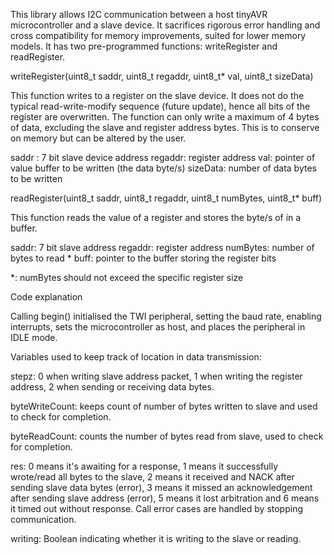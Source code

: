 This library allows I2C communication between a host tinyAVR microcontroller and a slave device. It sacrifices rigorous error handling and cross compatibility for memory improvements, suited for lower memory models. It has two pre-programmed functions: writeRegister and readRegister.

writeRegister(uint8_t saddr, uint8_t regaddr, uint8_t* val, uint8_t sizeData)

This function writes to a register on the slave device. It does not do the typical read-write-modify sequence (future update), hence all bits of the register are overwritten. The function can only write a maximum of 4 bytes of data, excluding the slave and register address bytes. This is to conserve on memory but can be altered by the user.

saddr : 7 bit slave device address
regaddr: register address
val: pointer of value buffer to be written (the data byte/s)
sizeData: number of data bytes to be written

readRegister(uint8_t saddr, uint8_t regaddr, uint8_t numBytes, uint8_t* buff)

This function reads the value of a register and stores the byte/s of in a buffer.

saddr: 7 bit slave address
regaddr: register address
numBytes: number of bytes to read *
buff: pointer to the buffer storing the register bits


*: numBytes should not exceed the specific register size


Code explanation

Calling begin() initialised the TWI peripheral, setting the baud rate, enabling interrupts, sets the microcontroller as host, and places the peripheral in IDLE mode. 

Variables used to keep track of location in data transmission:

stepz: 0 when writing slave address packet, 1 when writing the register address, 2 when sending or receiving data bytes. 

byteWriteCount: keeps count of number of bytes written to slave and used to check for completion.

byteReadCount: counts the number of bytes read from slave, used to check for completion.

res: 0 means it's awaiting for a response, 1 means it successfully wrote/read all bytes to the slave, 2 means it received and NACK after sending slave data bytes (error), 3 means it missed an acknowledgement after sending slave address (error), 5 means it lost arbitration and 6 means it timed out without response. Call error cases are handled by stopping communication. 

writing: Boolean indicating whether it is writing to the slave or reading. 








